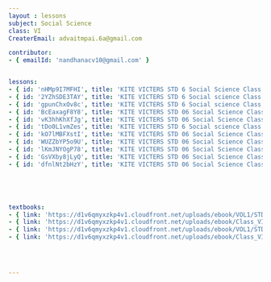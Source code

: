 ```yaml
--- 
layout : lessons 
subject: Social Science
class: VI
CreaterEmail: advaitmpai.6a@gmail.com

contributor: 
- { emailId: 'nandhanacv10@gmail.com' }


lessons: 
- { id: 'nHMp9I7MFHI', title: 'KITE VICTERS STD 6 Social Science Class 01 (First Bell-ഫസ്റ്റ് ബെല്‍)' }
- { id: '2YZhSDE3TAY', title: 'KITE VICTERS STD 6 Social science Class 02 (First Bell-ഫസ്റ്റ് ബെല്‍)' }
- { id: 'gpunChxOv8c', title: 'KITE VICTERS STD 6 Social science Class 03 (First Bell-ഫസ്റ്റ് ബെല്‍)' }
- { id: 'BcEaxagF8Y8', title: 'KITE VICTERS STD 06 Social Science Class 04 (First Bell-ഫസ്റ്റ് ബെല്‍)' }
- { id: 'vK3hhKhXfJg', title: 'KITE VICTERS STD 06 Social Science Class 05 (First Bell-ഫസ്റ്റ് ബെല്‍)' }
- { id: 'tDo0L1vmZes', title: 'KITE VICTERS STD 6 Social science Class 06 (First Bell-ഫസ്റ്റ് ബെല്‍)' }
- { id: 'kO7lMBFXstI', title: 'KITE VICTERS STD 06 Social Science Class 07 (First Bell-ഫസ്റ്റ് ബെല്‍)' }
- { id: 'WUZZbYP5o9U', title: 'KITE VICTERS STD 06 Social Science Class 08 (First Bell-ഫസ്റ്റ് ബെല്‍)' }
- { id: 'lKmJNYOgP78', title: 'KITE VICTERS STD 06 Social Science Class 09 (First Bell-ഫസ്റ്റ് ബെല്‍)' }
- { id: 'GsVXby8jLyQ', title: 'KITE VICTERS STD 06 Social Science Class 10 (First Bell-ഫസ്റ്റ് ബെല്‍)' }
- { id: 'dfnlNt2bHzY', title: 'KITE VICTERS STD 06 Social Science Class 11 (First Bell-ഫസ്റ്റ് ബെല്‍)' }





textbooks:
- { link: 'https://d1v6qmyxzkp4v1.cloudfront.net/uploads/ebook/VOL1/STD6/SocialScienceEnglish/SocialScienceEnglish.pdf', title: 'Social Science part 1' , medium: 'English' }
- { link: 'https://d1v6qmyxzkp4v1.cloudfront.net/uploads/ebook/Class_VI/Social%20Science_E_Vol_II/SocialScienceEnglish.pdf', title: 'Social Science part 2' , medium: 'English' }
- { link: 'https://d1v6qmyxzkp4v1.cloudfront.net/uploads/ebook/VOL1/STD6/SocialScienceMalayalam/SocialScienceMalayalam.pdf', title: 'Social Science part 1' , medium: 'malayalam' }
- { link: 'https://d1v6qmyxzkp4v1.cloudfront.net/uploads/ebook/Class_VI/Social%20Science_M_Vol_II/SocialScienceMalayalam.pdf', title: 'Social Science part 2' , medium: 'malayalam' }




--- 
```

